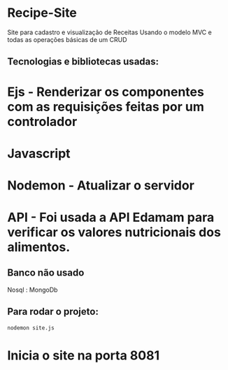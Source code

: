 # Recipe-Site
Site para cadastro e visualização de Receitas Usando o modelo MVC e todas as operações básicas  de um CRUD

## Tecnologias  e bibliotecas usadas:

# Ejs - Renderizar os componentes com as requisições feitas por um controlador 
# Javascript 
# Nodemon - Atualizar o servidor 
# API - Foi usada a API Edamam para verificar os valores nutricionais dos alimentos. 

## Banco não usado
Nosql : MongoDb


## Para rodar o projeto:
`nodemon site.js`  

# Inicia o site na porta 8081


